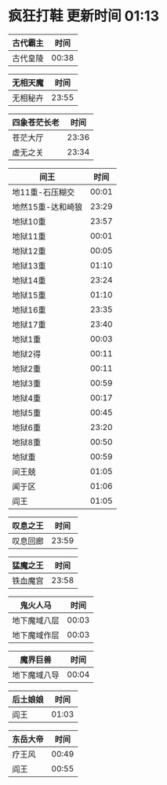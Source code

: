 # 疯狂打鞋 更新时间 01:13

| 古代霸主   | 时间    |
|--------|-------|
| 古代皇陵 | 00:38 |

| 无相天魔   | 时间    |
|--------|-------|
| 无相秘卉 | 23:55 |

| 四象苍茫长老   | 时间    |
|--------|-------|
| 苍茫大厅 | 23:36 |
| 虚无之关 | 23:34 |

| 间王   | 时间    |
|--------|-------|
| 地11重-石压糊交 | 00:01 |
| 地然15重-达和崎狼 | 23:29 |
| 地狱10重 | 23:57 |
| 地狱11重 | 00:01 |
| 地狱12重 | 00:05 |
| 地狱13重 | 01:10 |
| 地狱14重 | 23:24 |
| 地狱15重 | 01:10 |
| 地狱16重 | 23:35 |
| 地狱17重 | 23:40 |
| 地狱1重 | 00:03 |
| 地狱2得 | 00:11 |
| 地狱2重 | 00:11 |
| 地狱3重 | 00:59 |
| 地狱4重 | 00:17 |
| 地狱5重 | 00:45 |
| 地狱6重 | 23:20 |
| 地狱8重 | 00:50 |
| 地狱重 | 00:59 |
| 间王兢 | 01:05 |
| 闻于区 | 01:06 |
| 阎王 | 01:05 |

| 叹息之王   | 时间    |
|--------|-------|
| 叹息回廊 | 23:59 |

| 猛魔之王   | 时间    |
|--------|-------|
| 铁血魔宫 | 23:58 |

| 鬼火人马   | 时间    |
|--------|-------|
| 地下魔域八层 | 00:03 |
| 地下魔域作层 | 00:03 |

| 魔界巨兽   | 时间    |
|--------|-------|
| 地下魔域八导 | 00:04 |

| 后土娘娘   | 时间    |
|--------|-------|
| 阎王 | 01:03 |

| 东岳大帝   | 时间    |
|--------|-------|
| 疗王风 | 00:49 |
| 阎王 | 00:55 |